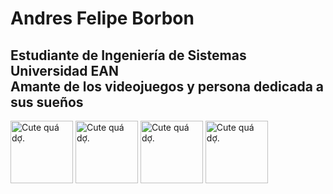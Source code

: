 <h1>
    Andres Felipe Borbon
</h1>
<h2>
  Estudiante de Ingeniería de Sistemas
<br>
  Universidad EAN
<br>
  Amante de los videojuegos y persona dedicada a sus sueños
</h2>
<img src="https://i.pinimg.com/564x/0f/04/ac/0f04ac135a8d6db96514bd97261c1c97.jpg"
     alt="Cute quá dợ.";
     width="100"
     height="100"
     title="Cute quá dợ.">
<img src="https://i.pinimg.com/564x/97/c9/08/97c9086bed00a9961c030ecfd00e84f9.jpg"
     alt="Cute quá dợ.";
     width="100"
     height="100"
     title="Cute quá dợ.">
<img src="https://i.pinimg.com/564x/02/34/03/0234032947fc30f698b37187f18f1be9.jpg"
     alt="Cute quá dợ.";
     width="100"
     height="100"
     title="Cute quá dợ.">
<img src="https://i.pinimg.com/564x/6f/e3/79/6fe37986b15eff0de837a17fecfa10ec.jpg"
     alt="Cute quá dợ.";
     width="100"
     height="100"
     title="Cute quá dợ.">
